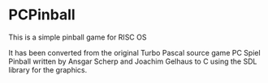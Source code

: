 # PCPinball
This is a simple pinball game for RISC OS

It has been converted from the original Turbo Pascal source game PC Spiel Pinball written by Ansgar Scherp and Joachim Gelhaus to C using the SDL library for the graphics.
